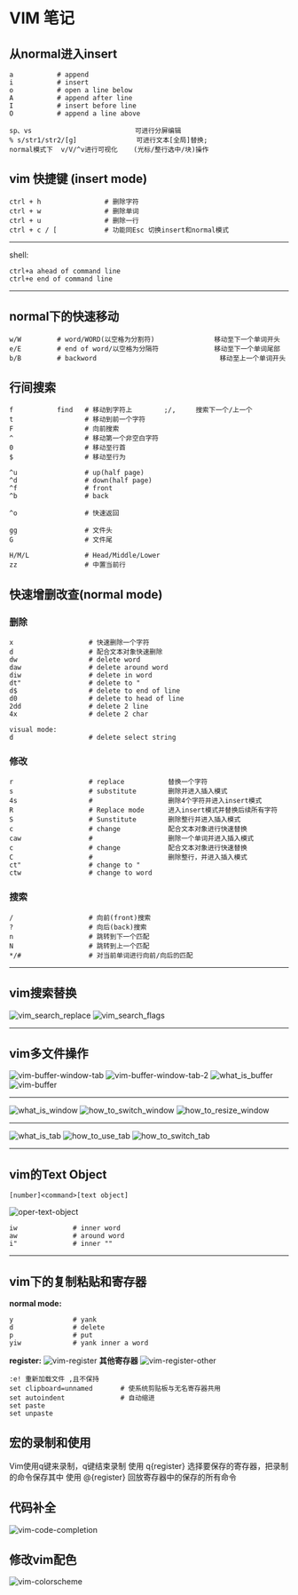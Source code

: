 
# VIM 笔记

## 从normal进入insert

```shell
a           # append
i           # insert
o           # open a line below
A           # append after line
I           # insert before line
O           # append a line above
```

```shell
sp、vs                          可进行分屏编辑
% s/str1/str2/[g]               可进行文本[全局]替换;
normal模式下  v/V/^v进行可视化    (光标/整行选中/块)操作
```

## vim 快捷键 (insert mode)

```shell
ctrl + h                # 删除字符
ctrl + w                # 删除单词
ctrl + u                # 删除一行
ctrl + c / [            # 功能同Esc 切换insert和normal模式
```

---
shell:

```shell
ctrl+a ahead of command line
ctrl+e end of command line
```

---

## normal下的快速移动

```shell
w/W         # word/WORD(以空格为分割符)               移动至下一个单词开头
e/E         # end of word/以空格为分隔符              移动至下一个单词尾部
b/B         # backword                               移动至上一个单词开头
```

## 行间搜索

```shell
f           find   # 移动到字符上        ;/,     搜索下一个/上一个
t                  # 移动到前一个字符
F                  # 向前搜索
^                  # 移动第一个非空白字符
0                  # 移动至行首
$                  # 移动至行为

^u                 # up(half page)
^d                 # down(half page)
^f                 # front
^b                 # back

^o                 # 快速返回

gg                 # 文件头
G                  # 文件尾

H/M/L              # Head/Middle/Lower
zz                 # 中置当前行
```

## 快速增删改查(normal mode)

### 删除

```shell
x                   # 快速删除一个字符
d                   # 配合文本对象快速删除
dw                  # delete word
daw                 # delete around word
diw                 # delete in word
dt"                 # delete to "
d$                  # delete to end of line
d0                  # delete to head of line
2dd                 # delete 2 line
4x                  # delete 2 char

visual mode:
d                   # delete select string
```

### 修改

```shell
r                   # replace           替换一个字符
s                   # substitute        删除并进入插入模式
4s                  #                   删除4个字符并进入insert模式
R                   # Replace mode      进入insert模式并替换后续所有字符
S                   # Sunstitute        删除整行并进入插入模式
c                   # change            配合文本对象进行快速替换
caw                 #                   删除一个单词并进入插入模式
c                   # change            配合文本对象进行快速替换
C                   #                   删除整行，并进入插入模式
ct"                 # change to "
ctw                 # change to word
```

### 搜索

```shell
/                   # 向前(front)搜索
?                   # 向后(back)搜索
n                   # 跳转到下一个匹配
N                   # 跳转到上一个匹配
*/#                 # 对当前单词进行向前/向后的匹配
```

---

## vim搜索替换

![vim_search_replace](pic/replace/vim-replcae-command-1.png)
![vim_search_flags](pic/replace/vim-replcae-command-2.png)

---

## vim多文件操作

![vim-buffer-window-tab](pic/multifiles/vim-buffer-window-tab.png)
![vim-buffer-window-tab-2](pic/multifiles/vim-buffer-window-tab-2.png)
![what_is_buffer](pic/multifiles/vim-what-is-buffer.png)
![vim-buffer](pic/multifiles/vim-buffer.png)

---
![what_is_window](pic/multifiles/vim-what-is-window.png)
![how_to_switch_window](pic/multifiles/vim-how-to-switch-window.png)
![how_to_resize_window](pic/multifiles/vim-how-to-resize-window.png)

---
![what_is_tab](pic/multifiles/vim-what-is-tab.png)
![how_to_use_tab](pic/multifiles/vim-how-to-create-tab.png)
![how_to_switch_tab](pic/multifiles/vim-how-to-switch-tab.png)

---

## vim的Text Object

```shell
[number]<command>[text object]
```

![oper-text-object](pic/text_object/vim-how-to-oper-text-object.png)

```shell
iw              # inner word
aw              # around word
i"              # inner ""
```

---

## vim下的复制粘贴和寄存器

**normal mode:**

```shell
y               # yank
d               # delete
p               # put
yiw             # yank inner a word
```

**register:**
![vim-register](pic/register/vim-register.png)
**其他寄存器**
![vim-register-other](pic/register/vim-register-other.png)

```vim
:e! 重新加载文件 ,且不保持
set clipboard=unnamed       # 使系统剪贴板与无名寄存器共用
set autoindent              # 自动缩进
set paste
set unpaste
```

## 宏的录制和使用

Vim使用q键来录制，q键结束录制
使用 q{register} 选择要保存的寄存器，把录制的命令保存其中
使用 @{register} 回放寄存器中的保存的所有命令

## 代码补全

![vim-code-completion](pic/code_completion/vim-code-completion.png)

## 修改vim配色

![vim-colorscheme](pic/colorscheme/color_scheme.jpg)
